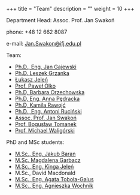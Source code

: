 +++
title = "Team"
description = ""
weight = 10
+++

Department Head: Assoc. Prof. Jan Swakoń

phone: +48 12 662 8087

e-mail: Jan.Swakon@ifj.edu.pl


Team:

  * [Ph.D., Eng. Jan Gajewski](https://www.ifj.edu.pl/phone/ed_person.php?id=117&lang=en)
  * [Ph.D. Leszek Grzanka](https://www.ifj.edu.pl/phone/ed_person.php?id=141&lang=en)
  * [Łukasz Jeleń](https://www.ifj.edu.pl/phone/ed_person.php?id=1035&ng=en)
  * [Prof. Paweł Olko](https://www.ifj.edu.pl/phone/ed_person.php?id=382&lang=en)
  * [Ph.D, Barbara Orzechowska](https://www.ifj.edu.pl/phone/ed_person.php?id=677&lang=en)
  * [Ph.D, Eng. Anna Pędracka](https://www.ifj.edu.pl/phone/ed_person.php?id=673&lang=en)
  * [Ph.D, Kamila Rawojć](https://www.ifj.edu.pl/phone/ed_person.php?id=1066&lang=en)
  * [Ph.D., Eng. Antoni Ruciński](https://www.ifj.edu.pl/phone/ed_person.php?id=887&lang=en)
  * [Assoc. Prof. Jan Swakoń](https://www.ifj.edu.pl/phone/ed_person.php?id=497&lang=en)
  * [Prof. Bogusław Tomanek](https://www.ifj.edu.pl/phone/ed_person.php?id=717&lang=en)
  * [Prof. Michael Waligórski](https://www.ifj.edu.pl/phone/ed_person.php?id=548&lang=en)

  
PhD and MSc students:

  * [M.Sc., Eng. Jakub Baran](https://www.ifj.edu.pl/phone/ed_person.php?id=960&lang=en)
  * [M.Sc. Magdalena Garbacz](https://www.ifj.edu.pl/phone/ed_person.php?id=926&lang=en)
  * [M.Sc., Eng. Kinga Jeleń](https://www.ifj.edu.pl/phone/ed_person.php?id=924&ng=en)
  * M.Sc., David Macdonald
  * [M.Sc., Eng. Agata Toboła-Galus](https://www.ifj.edu.pl/phone/ed_person.php?id=833&lang=en)
  * [M.Sc., Eng. Agnieszka Wochnik](https://www.ifj.edu.pl/phone/ed_person.php?id=925&lang=en)

